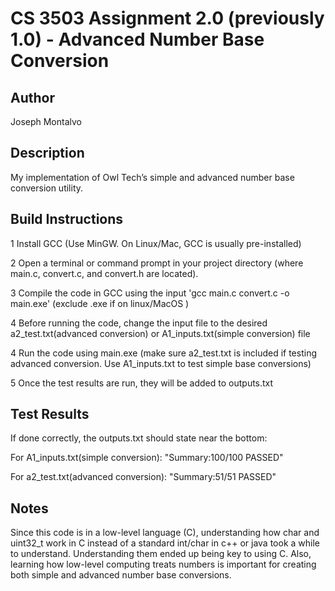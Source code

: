# CS 3503 Assignment 2.0 (previously 1.0) - Advanced Number Base Conversion

## Author
Joseph Montalvo 

## Description
 My implementation of Owl Tech’s simple and advanced number base conversion utility.

## Build Instructions
 1 Install GCC (Use MinGW. On Linux/Mac, GCC is usually pre-installed)
 
 2 Open a terminal or command prompt in your project directory (where main.c, convert.c, and convert.h are located).
 
 3 Compile the code in GCC using the input 'gcc main.c convert.c -o main.exe' (exclude .exe if on linux/MacOS )
 
 4 Before running the code, change the input file to the desired a2_test.txt(advanced conversion) or A1_inputs.txt(simple conversion) file
 
 4 Run the code using main.exe (make sure a2_test.txt is included if testing advanced conversion. Use A1_inputs.txt to test simple base conversions)
 
 5 Once the test results are run, they will be added to outputs.txt 

## Test Results
 If done correctly, the outputs.txt should state near the bottom:
 
  For A1_inputs.txt(simple conversion):
  "Summary:100/100 PASSED"
  
  For a2_test.txt(advanced conversion):
  "Summary:51/51 PASSED"
  
## Notes
Since this code is in a low-level language (C), understanding how char and uint32_t work in C instead of a standard int/char in c++ or java took a while to understand. Understanding them ended up being key to using C. Also, learning how low-level computing treats numbers is important for creating both simple and advanced number base conversions.
